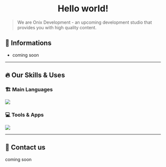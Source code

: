 <h1 align="center">Hello world! </h3>

> We are Onix Development - an upcoming development studio that provides you with high quality content.
> 



## 🚀 Informations
- coming soon

---

## 🔥 Our Skills & Uses

<h3 align="left">🏗 Main Languages</h3>
<p align="left">
  <a href="https://skillicons.dev">
    <img src="https://skillicons.dev/icons?i=python,java"/>
  </a>
</p>

<h3 align="left">💻 Tools & Apps</h3>
<p align="left">
  <a href="https://skillicons.dev">
    <img src="https://skillicons.dev/icons?i=vscode,git,figma" />
  </a>
</p>

---

## 💬 Contact us
coming soon

<!---------------------------------->


<!--
- 👋 Hi, I’m @onyxdevv
- 👀 I’m interested in ...
- 🌱 I’m currently learning ...
- 💞️ I’m looking to collaborate on ...
- 📫 How to reach me ...
- 😄 Pronouns: ...
- ⚡ Fun fact: ...
-->

<!---
onyxdevv/onyxdevv is a ✨ special ✨ repository because its `README.md` (this file) appears on your GitHub profile.
You can click the Preview link to take a look at your changes.
--->
